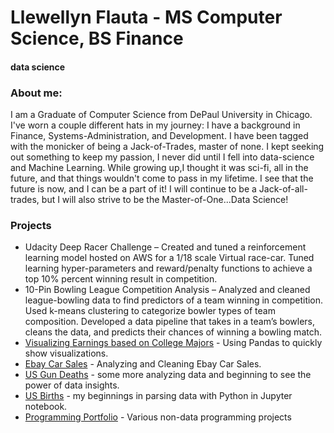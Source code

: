 # Llewellyn Flauta - MS Computer Science, BS Finance
#### data science

### About me:
I am a Graduate of Computer Science from DePaul University in Chicago. I've worn a couple different hats in my journey: I have a background in Finance, Systems-Administration, and Development. I have been tagged with the monicker of being a Jack-of-Trades, master of none. I kept seeking out something to keep my passion, I never did until I fell into data-science and Machine Learning. While growing up,I thought it was sci-fi, all in the future, and that things wouldn't come to pass in my lifetime. I see that the future is now, and I can be a part of it! I will continue to be a Jack-of-all-trades, but I will also strive to be the Master-of-One...Data Science!

### Projects
* Udacity Deep Racer Challenge – Created and tuned a reinforcement learning model hosted on AWS for a 1/18 scale Virtual race-car. Tuned learning hyper-parameters and reward/penalty functions to achieve a top 10% percent winning result in competition. 
* 10-Pin Bowling League Competition Analysis – Analyzed and cleaned league-bowling data to find predictors of a team winning in competition. Used k-means clustering to categorize bowler types of team composition. Developed a data pipeline that takes in a team’s bowlers, cleans the data, and predicts their chances of winning a bowling match.
* [Visualizing Earnings based on College Majors](https://github.com/Lew-Flauta/Earnings_based_on_college_majors/blob/master/Basics.ipynb) - Using Pandas to quickly show visualizations.
* [Ebay Car Sales](https://github.com/Lew-Flauta/ebay_car_sales/blob/master/Basics.ipynb) - Analyzing and Cleaning Ebay Car Sales.
* [US Gun Deaths](https://github.com/Lew-Flauta/US_gun_deaths/blob/master/Basics.ipynb) - some more analyzing data and beginning to see the power of data insights. 
* [US Births](https://github.com/Lew-Flauta/US_births/blob/master/Basics.ipynb) - my beginnings in parsing data with Python in Jupyter notebook.
* [Programming Portfolio](https://lewtech.github.io/projects/) - Various non-data programming projects
